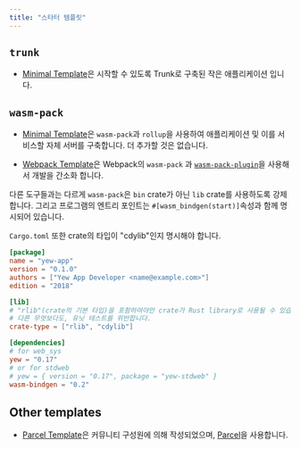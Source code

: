```yaml
---
title: "스타터 템플릿"
---
```


## `trunk`

- [Minimal Template](https://github.com/yewstack/yew-trunk-minimal-template)은 시작할 수 있도록 Trunk로 구축된 작은 애플리케이션 입니다.

## `wasm-pack`

- [Minimal Template](https://github.com/yewstack/yew-wasm-pack-minimal)은 `wasm-pack`과
  `rollup`을 사용하여 애플리케이션 및 이를 서비스할 자체 서버를 구축합니다. 더 추가할 것은 없습니다.

- [Webpack Template](https://github.com/yewstack/yew-wasm-pack-template)은 Webpack의 `wasm-pack` 과
  [`wasm-pack-plugin`](https://github.com/wasm-tool/wasm-pack-plugin)을 사용해서 개발을 간소화 합니다.


다른 도구들과는 다르게 `wasm-pack`은 `bin` crate가 아닌 `lib` crate를 사용하도록 강제합니다.
그리고 프로그램의 엔트리 포인트는 `#[wasm_bindgen(start)]`속성과 함께 명시되어 있습니다.

`Cargo.toml` 또한 crate의 타입이 "cdylib"인지 명시해야 합니다.

```toml
[package]
name = "yew-app"
version = "0.1.0"
authors = ["Yew App Developer <name@example.com>"]
edition = "2018"

[lib]
# "rlib"(crate의 기본 타입)을 포함하여야만 crate가 Rust library로 사용될 수 있습니다.
# 다른 무엇보다도, 유닛 테스트를 위반합니다.
crate-type = ["rlib", "cdylib"]

[dependencies]
# for web_sys
yew = "0.17"
# or for stdweb
# yew = { version = "0.17", package = "yew-stdweb" }
wasm-bindgen = "0.2"
```

## Other templates

- [Parcel Template](https://github.com/spielrs/yew-parcel-template)은 커뮤니티 구성원에 의해 작성되었으며, 
  [Parcel](https://parceljs.org/)을 사용합니다.
